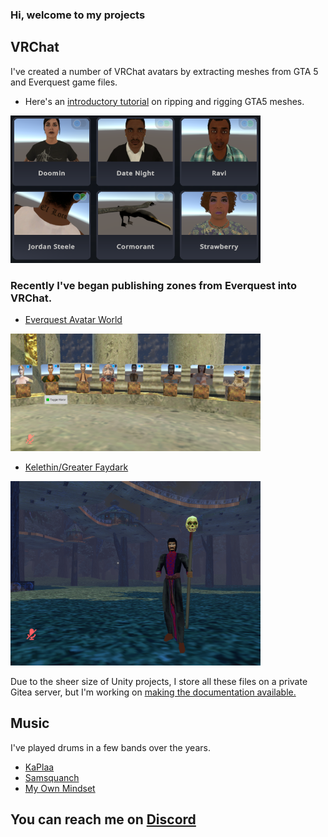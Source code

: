 ### Hi, welcome to my projects

## VRChat
I've created a number of VRChat avatars by extracting meshes from GTA 5 and Everquest game files.
- Here's an [introductory tutorial](https://www.youtube.com/watch?v=U-TJACOPOtw) on ripping and rigging GTA5 meshes.
<img src="images/vrchatavatars.PNG" width="400px">


### Recently I've began publishing zones from Everquest into VRChat.
- [Everquest Avatar World](https://vrchat.com/home/content/worlds/wrld_5b0cea15-667a-4d3b-bb5e-3802cecce593)<br>
<img src="images/eqavatars.PNG" width="400px">

- [Kelethin/Greater Faydark](https://vrchat.com/home/world/wrld_ffbd56f2-e800-4ef0-895a-ed30611378cd)<br>
<img src="images/kelethin.PNG" width="400px">

Due to the sheer size of Unity projects, I store all these files on a private Gitea server, but I'm working on [making the documentation available.](https://github.com/mundiplaga/vrchat/wiki)

## Music
I've played drums in a few bands over the years.

- [KaPlaa](https://kaplaa.bandcamp.com/)
- [Samsquanch](https://samsquanchyeah.bandcamp.com/album/ocelot-of-problems)
- [My Own Mindset](https://myownmindset.bandcamp.com/track/all-your-stories)

## You can reach me on [Discord](https://discordapp.com/users/mundiplaga)
